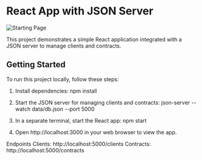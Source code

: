 # React App with JSON Server

![Starting Page](starting_page.png)


This project demonstrates a simple React application integrated with a JSON server to manage clients and contracts.

## Getting Started

To run this project locally, follow these steps:

1. Install dependencies:
   npm install
   
2. Start the JSON server for managing clients and contracts:
  json-server --watch data/db.json --port 5000

3. In a separate terminal, start the React app:
  npm start

4. Open http://localhost:3000 in your web browser to view the app.

Endpoints
Clients: http://localhost:5000/clients
Contracts: http://localhost:5000/contracts
